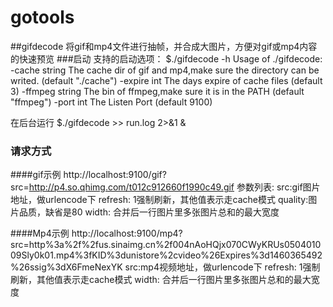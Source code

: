 # gotools

##gifdecode 
将gif和mp4文件进行抽帧，并合成大图片，方便对gif或mp4内容的快速预览
###启动
支持的启动选项：
$./gifdecode -h
Usage of ./gifdecode:
  -cache string
    	The cache dir of gif and mp4,make sure the directory can be writed. (default "./cache")
  -expire int
    	The days expire of cache files (default 3)
  -ffmpeg string
    	The bin of ffmpeg,make sure it is in the PATH (default "ffmpeg")
  -port int
    	The Listen Port (default 9100)

在后台运行
$./gifdecode >> run.log 2>&1 &

### 请求方式
####gif示例
 http://localhost:9100/gif?src=http://p4.so.qhimg.com/t012c912660f1990c49.gif
参数列表:
src:gif图片地址，做urlencode下
refresh: 1强制刷新，其他值表示走cache模式
quality:图片品质，缺省是80
width: 合并后一行图片里多张图片总和的最大宽度

####Mp4示例
http://localhost:9100/mp4?src=http%3a%2f%2fus.sinaimg.cn%2f004nAoHQjx070CWyKRUs050401009Sly0k01.mp4%3fKID%3dunistore%2cvideo%26Expires%3d1460365492%26ssig%3dX6FmeNexYK
src:mp4视频地址，做urlencode下
refresh: 1强制刷新，其他值表示走cache模式
width: 合并后一行图片里多张图片总和的最大宽度


